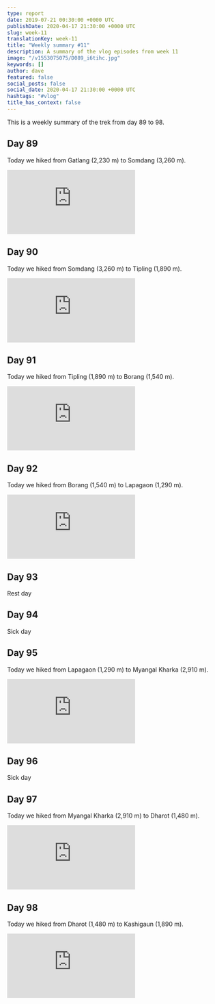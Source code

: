 ```yaml
---
type: report
date: 2019-07-21 00:30:00 +0000 UTC
publishDate: 2020-04-17 21:30:00 +0000 UTC
slug: week-11
translationKey: week-11
title: "Weekly summary #11"
description: A summary of the vlog episodes from week 11
image: "/v1553075075/D089_i6tihc.jpg"
keywords: []
author: dave
featured: false
social_posts: false
social_date: 2020-04-17 21:30:00 +0000 UTC
hashtags: "#vlog"
title_has_context: false
---
```


This is a weekly summary of the trek from day 89 to 98.


## Day 89


Today we hiked from Gatlang (2,230 m) to Somdang (3,260 m).

<iframe class="youtube75" src="https://www.youtube.com/embed/eOtGZB-s0UA" frameborder="0" allow="accelerometer; autoplay; encrypted-media; gyroscope; picture-in-picture" allowfullscreen></iframe>


## Day 90


Today we hiked from Somdang (3,260 m) to Tipling (1,890 m).

<iframe class="youtube75" src="https://www.youtube.com/embed/jh3pgVKMdzg" frameborder="0" allow="accelerometer; autoplay; encrypted-media; gyroscope; picture-in-picture" allowfullscreen></iframe>


## Day 91


Today we hiked from Tipling (1,890 m) to Borang (1,540 m).

<iframe class="youtube75" src="https://www.youtube.com/embed/A9r8K-5o-0U" frameborder="0" allow="accelerometer; autoplay; encrypted-media; gyroscope; picture-in-picture" allowfullscreen></iframe>


## Day 92


Today we hiked from Borang (1,540 m) to Lapagaon (1,290 m).

<iframe class="youtube75" src="https://www.youtube.com/embed/1ddzooRv-Cg" frameborder="0" allow="accelerometer; autoplay; encrypted-media; gyroscope; picture-in-picture" allowfullscreen></iframe>


## Day 93



Rest day



## Day 94



Sick day



## Day 95


Today we hiked from Lapagaon (1,290 m) to Myangal Kharka (2,910 m).

<iframe class="youtube75" src="https://www.youtube.com/embed/9SMSQ-CS7us" frameborder="0" allow="accelerometer; autoplay; encrypted-media; gyroscope; picture-in-picture" allowfullscreen></iframe>


## Day 96



Sick day



## Day 97


Today we hiked from Myangal Kharka (2,910 m) to Dharot (1,480 m).

<iframe class="youtube75" src="https://www.youtube.com/embed/IJiSyas2FJk" frameborder="0" allow="accelerometer; autoplay; encrypted-media; gyroscope; picture-in-picture" allowfullscreen></iframe>


## Day 98


Today we hiked from Dharot (1,480 m) to Kashigaun (1,890 m).

<iframe class="youtube75" src="https://www.youtube.com/embed/QeQeKRvrTBc" frameborder="0" allow="accelerometer; autoplay; encrypted-media; gyroscope; picture-in-picture" allowfullscreen></iframe>


